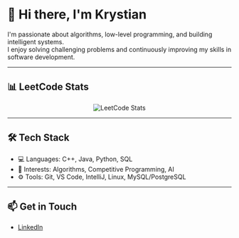 # 👋 Hi there, I'm  Krystian

I'm passionate about algorithms, low-level programming, and building intelligent systems.  
I enjoy solving challenging problems and continuously improving my skills in software development.

---

## 📊 LeetCode Stats
<div align="center">

  <img src="https://leetcard.jacoblin.cool/krajsuu?theme=dark&font=Fira%20Code&ext=heatmap" alt="LeetCode Stats" />

</div>



---

## 🛠️ Tech Stack

- 💻 Languages: C++, Java, Python, SQL
- 🧠 Interests: Algorithms, Competitive Programming, AI
- ⚙️ Tools: Git, VS Code, IntelliJ, Linux, MySQL/PostgreSQL

---

## 📫 Get in Touch

- [LinkedIn](https://www.linkedin.com/in/krystian-ziaja/)   
<!--
**Krajsuu/krajsuu** is a ✨ _special_ ✨ repository because its `README.md` (this file) appears on your GitHub profile.

Here are some ideas to get you started:

- 🔭 I’m currently working on ...
- 🌱 I’m currently learning ...
- 👯 I’m looking to collaborate on ...
- 🤔 I’m looking for help with ...
- 💬 Ask me about ...
- 📫 How to reach me: ...
- 😄 Pronouns: ...
- ⚡ Fun fact: ...
-->

